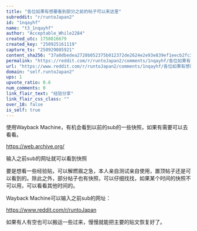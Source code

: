 ```yaml
---
title: "各位如果有想要看到部分之前的帖子可以来这里"
subreddit: "r/runtoJapan2"
id: "1nqayhf"
name: "t3_1nqayhf"
author: "Acceptable_While2284"
created_utc: 1758816679
created_key: "250925161119"
capture_ts: "250929085921"
content_sha256: "37a0dbedea2728b052375b012372de2624e2e93e839ef1eecb2fc3a280ad010a"
permalink: "https://reddit.com/r/runtoJapan2/comments/1nqayhf/各位如果有想要看到部分之前的帖子可以来这里/"
url: "https://www.reddit.com/r/runtoJapan2/comments/1nqayhf/各位如果有想要看到部分之前的帖子可以来这里/"
domain: "self.runtoJapan2"
ups: 1
upvote_ratio: 0.6
num_comments: 0
link_flair_text: "经验分享"
link_flair_css_class: ""
over_18: false
is_self: true
---
```


使用Wayback
Machine，有机会看到以前的sub的一些快照，如果有需要可以去看看。

<https://web.archive.org/>

输入之前sub的网址就可以看到快照

要是想看一些经验贴，可以解燃眉之急，本人亲自测试亲自使用，置顶帖子还是可以看到的。除此之外，部分帖子也有快照，可以仔细找找，如果某个时间的快照不可以用，可以看看其他时间的。

Wayback Machine可以输入之前sub的网址：

<https://www.reddit.com/r/runtoJapan>

如果有人有空也可以搬运一些过来，慢慢就能把主要的贴文恢复好了。
